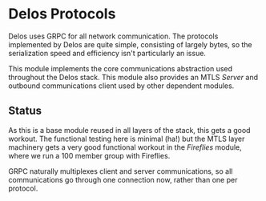 # Delos Protocols

Delos uses GRPC for all network communication. The protocols implemented by Delos are quite simple, consisting of
largely bytes, so the serialization speed and efficiency isn't particularly an issue.

This module implements the core communications abstraction used throughout the Delos stack. This module also provides
an MTLS  _Server_  and outbound communications client used by other dependent modules.

## Status

As this is a base module reused in all layers of the stack, this gets a good workout. The functional testing here is
minimal (ha!) but the MTLS layer machinery gets a very good functional workout in the _Fireflies_ module, where we run a
100 member group with Fireflies.

GRPC naturally multiplexes client and server communications, so all communications go through one connection now, rather
than one per protocol.
